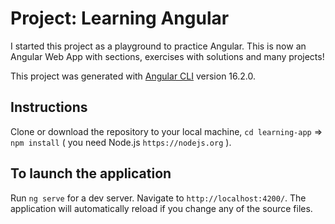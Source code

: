 # Project: Learning Angular

I started this project as a playground to practice Angular.
This is now an Angular Web App with sections, exercises with solutions and many projects!

This project was generated with [Angular CLI](https://github.com/angular/angular-cli) version 16.2.0.

## Instructions

Clone or download the repository to your local machine, `cd learning-app` => `npm install` ( you need Node.js `https://nodejs.org` ).

## To launch the application

Run `ng serve` for a dev server. Navigate to `http://localhost:4200/`. The application will automatically reload if you change any of the source files.
